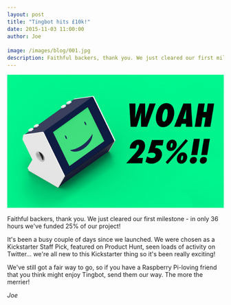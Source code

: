 ```yaml
---
layout: post
title: "Tingbot hits £10k!"
date: 2015-11-03 11:00:00
author: Joe

image: /images/blog/001.jpg
description: Faithful backers, thank you. We just cleared our first milestone - in only 36 hours we've funded 25% of our project!
---
```


![](/images/blog/001-1.png)


Faithful backers, thank you. We just cleared our first milestone - in only 36 hours we've funded 25% of our project!

It's been a busy couple of days since we launched. We were chosen as a Kickstarter Staff Pick, featured on Product Hunt, seen loads of activity on Twitter... we're all new to this Kickstarter thing so it's been really exciting!

We've still got a fair way to go, so if you have a Raspberry Pi-loving friend that you think might enjoy Tingbot, send them our way. The more the merrier!

*Joe*